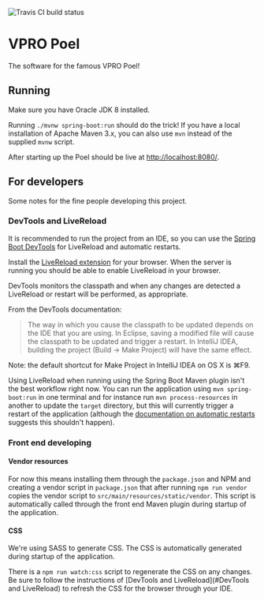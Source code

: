 ![Travis CI build status](https://travis-ci.org/vpro/poel.svg?branch=master)

# VPRO Poel

The software for the famous VPRO Poel!

## Running

Make sure you have Oracle JDK 8 installed.

Running `./mvnw spring-boot:run` should do the trick! If you have a local
installation of Apache Maven 3.x, you can also use `mvn` instead of the
supplied `mvnw` script.

After starting up the Poel should be live at
[http://localhost:8080/](http://localhost:8080/).

## For developers

Some notes for the fine people developing this project.

### DevTools and LiveReload

It is recommended to run the project from an IDE, so you can use the [Spring
Boot DevTools](https://docs.spring.io/spring-boot/docs/current/reference/html/using-boot-devtools.html)
for LiveReload and automatic restarts.

Install the [LiveReload extension](http://livereload.com/extensions/) for
your browser. When the server is running you should be able to enable
LiveReload in your browser.

DevTools monitors the classpath and when any changes are detected a LiveReload
or restart will be performed, as appropriate.

From the DevTools documentation:

> The way in which you cause the classpath to be updated depends on the IDE
> that you are using. In Eclipse, saving a modified file will cause the
> classpath to be updated and trigger a restart. In IntelliJ IDEA, building the
> project (Build → Make Project) will have the same effect.

Note: the default shortcut for Make Project in IntelliJ IDEA on OS X is ⌘F9.

Using LiveReload when running using the Spring Boot Maven plugin isn't the best
workflow right now. You can run the application using `mvn spring-boot:run` in
one terminal and for instance run `mvn process-resources` in another to update
the `target` directory, but this will currently trigger a restart of the
application (although the [documentation on automatic restarts](https://docs.spring.io/spring-boot/docs/current/reference/html/using-boot-devtools.html#using-boot-devtools-restart-exclude)
suggests this shouldn't happen).

### Front end developing

#### Vendor resources
For now this means installing them through the `package.json` and NPM and creating
a vendor script in `package.json` that after running `npm run vendor` copies the
vendor script to `src/main/resources/static/vendor`. This script is automatically called
through the front end Maven plugin during startup of the application.

#### CSS
We're using SASS to generate CSS. The CSS is automatically generated during
startup of the application.

There is a `npm run watch:css` script to regenerate the CSS on any changes.
Be sure to follow the instructions of [DevTools and LiveReload](#DevTools and LiveReload)
to refresh the CSS for the browser through your IDE.